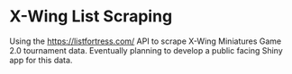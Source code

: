 # X-Wing List Scraping
Using the https://listfortress.com/ API to scrape X-Wing Miniatures Game 2.0 tournament data. Eventually planning to develop a public facing Shiny app for this data. 
